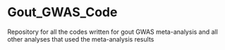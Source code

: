 # Gout_GWAS_Code
Repository for all the codes written for gout GWAS meta-analysis and all other analyses that used the meta-analysis results
